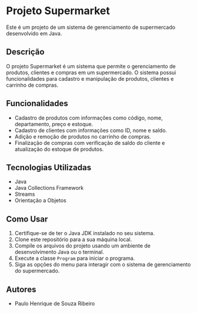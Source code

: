 # Projeto Supermarket

Este é um projeto de um sistema de gerenciamento de supermercado desenvolvido em Java.

## Descrição

O projeto Supermarket é um sistema que permite o gerenciamento de produtos, clientes e compras em um supermercado. O sistema possui funcionalidades para cadastro e manipulação de produtos, clientes e carrinho de compras.

## Funcionalidades

- Cadastro de produtos com informações como código, nome, departamento, preço e estoque.
- Cadastro de clientes com informações como ID, nome e saldo.
- Adição e remoção de produtos no carrinho de compras.
- Finalização de compras com verificação de saldo do cliente e atualização do estoque de produtos.

## Tecnologias Utilizadas

- Java
- Java Collections Framework
- Streams
- Orientação a Objetos

## Como Usar

1. Certifique-se de ter o Java JDK instalado no seu sistema.
2. Clone este repositório para a sua máquina local.
3. Compile os arquivos do projeto usando um ambiente de desenvolvimento Java ou o terminal.
4. Execute a classe `Program` para iniciar o programa.
5. Siga as opções do menu para interagir com o sistema de gerenciamento do supermercado.

## Autores

- Paulo Henrique de Souza Ribeiro